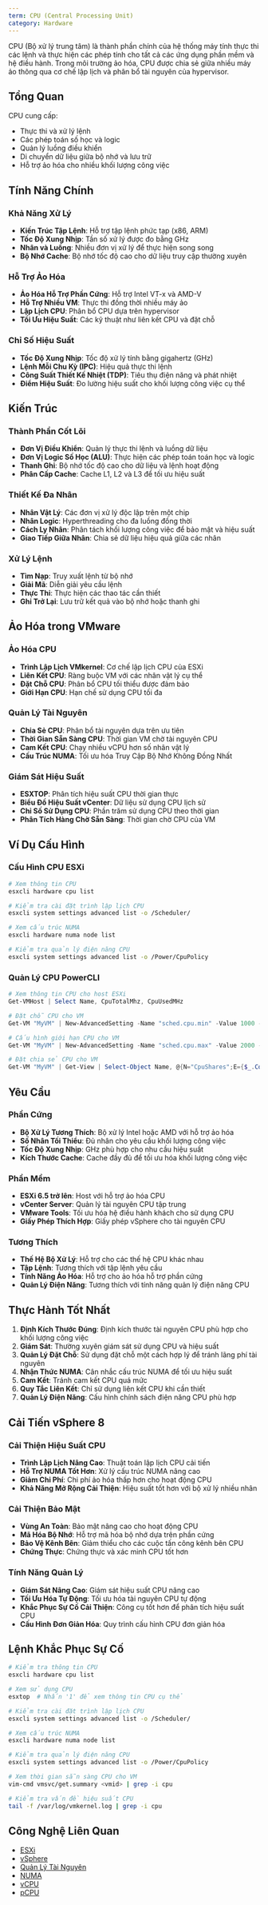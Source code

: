 ```yaml
---
term: CPU (Central Processing Unit)
category: Hardware
---
```


CPU (Bộ xử lý trung tâm) là thành phần chính của hệ thống máy tính thực thi các lệnh và thực hiện các phép tính cho tất cả các ứng dụng phần mềm và hệ điều hành. Trong môi trường ảo hóa, CPU được chia sẻ giữa nhiều máy ảo thông qua cơ chế lập lịch và phân bổ tài nguyên của hypervisor.

## Tổng Quan

CPU cung cấp:
- Thực thi và xử lý lệnh
- Các phép toán số học và logic
- Quản lý luồng điều khiển
- Di chuyển dữ liệu giữa bộ nhớ và lưu trữ
- Hỗ trợ ảo hóa cho nhiều khối lượng công việc

## Tính Năng Chính

### Khả Năng Xử Lý
- **Kiến Trúc Tập Lệnh**: Hỗ trợ tập lệnh phức tạp (x86, ARM)
- **Tốc Độ Xung Nhịp**: Tần số xử lý được đo bằng GHz
- **Nhân và Luồng**: Nhiều đơn vị xử lý để thực hiện song song
- **Bộ Nhớ Cache**: Bộ nhớ tốc độ cao cho dữ liệu truy cập thường xuyên

### Hỗ Trợ Ảo Hóa
- **Ảo Hóa Hỗ Trợ Phần Cứng**: Hỗ trợ Intel VT-x và AMD-V
- **Hỗ Trợ Nhiều VM**: Thực thi đồng thời nhiều máy ảo
- **Lập Lịch CPU**: Phân bổ CPU dựa trên hypervisor
- **Tối Ưu Hiệu Suất**: Các kỹ thuật như liên kết CPU và đặt chỗ

### Chỉ Số Hiệu Suất
- **Tốc Độ Xung Nhịp**: Tốc độ xử lý tính bằng gigahertz (GHz)
- **Lệnh Mỗi Chu Kỳ (IPC)**: Hiệu quả thực thi lệnh
- **Công Suất Thiết Kế Nhiệt (TDP)**: Tiêu thụ điện năng và phát nhiệt
- **Điểm Hiệu Suất**: Đo lường hiệu suất cho khối lượng công việc cụ thể

## Kiến Trúc

### Thành Phần Cốt Lõi
- **Đơn Vị Điều Khiển**: Quản lý thực thi lệnh và luồng dữ liệu
- **Đơn Vị Logic Số Học (ALU)**: Thực hiện các phép toán toán học và logic
- **Thanh Ghi**: Bộ nhớ tốc độ cao cho dữ liệu và lệnh hoạt động
- **Phân Cấp Cache**: Cache L1, L2 và L3 để tối ưu hiệu suất

### Thiết Kế Đa Nhân
- **Nhân Vật Lý**: Các đơn vị xử lý độc lập trên một chip
- **Nhân Logic**: Hyperthreading cho đa luồng đồng thời
- **Cách Ly Nhân**: Phân tách khối lượng công việc để bảo mật và hiệu suất
- **Giao Tiếp Giữa Nhân**: Chia sẻ dữ liệu hiệu quả giữa các nhân

### Xử Lý Lệnh
- **Tìm Nạp**: Truy xuất lệnh từ bộ nhớ
- **Giải Mã**: Diễn giải yêu cầu lệnh
- **Thực Thi**: Thực hiện các thao tác cần thiết
- **Ghi Trở Lại**: Lưu trữ kết quả vào bộ nhớ hoặc thanh ghi

## Ảo Hóa trong VMware

### Ảo Hóa CPU
- **Trình Lập Lịch VMkernel**: Cơ chế lập lịch CPU của ESXi
- **Liên Kết CPU**: Ràng buộc VM với các nhân vật lý cụ thể
- **Đặt Chỗ CPU**: Phân bổ CPU tối thiểu được đảm bảo
- **Giới Hạn CPU**: Hạn chế sử dụng CPU tối đa

### Quản Lý Tài Nguyên
- **Chia Sẻ CPU**: Phân bổ tài nguyên dựa trên ưu tiên
- **Thời Gian Sẵn Sàng CPU**: Thời gian VM chờ tài nguyên CPU
- **Cam Kết CPU**: Chạy nhiều vCPU hơn số nhân vật lý
- **Cấu Trúc NUMA**: Tối ưu hóa Truy Cập Bộ Nhớ Không Đồng Nhất

### Giám Sát Hiệu Suất
- **ESXTOP**: Phân tích hiệu suất CPU thời gian thực
- **Biểu Đồ Hiệu Suất vCenter**: Dữ liệu sử dụng CPU lịch sử
- **Chỉ Số Sử Dụng CPU**: Phần trăm sử dụng CPU theo thời gian
- **Phân Tích Hàng Chờ Sẵn Sàng**: Thời gian chờ CPU của VM

## Ví Dụ Cấu Hình

### Cấu Hình CPU ESXi
```bash
# Xem thông tin CPU
esxcli hardware cpu list

# Kiểm tra cài đặt trình lập lịch CPU
esxcli system settings advanced list -o /Scheduler/

# Xem cấu trúc NUMA
esxcli hardware numa node list

# Kiểm tra quản lý điện năng CPU
esxcli system settings advanced list -o /Power/CpuPolicy
```

### Quản Lý CPU PowerCLI
```powershell
# Xem thông tin CPU cho host ESXi
Get-VMHost | Select Name, CpuTotalMhz, CpuUsedMHz

# Đặt chỗ CPU cho VM
Get-VM "MyVM" | New-AdvancedSetting -Name "sched.cpu.min" -Value 1000 -Confirm:$false

# Cấu hình giới hạn CPU cho VM
Get-VM "MyVM" | New-AdvancedSetting -Name "sched.cpu.max" -Value 2000 -Confirm:$false

# Đặt chia sẻ CPU cho VM
Get-VM "MyVM" | Get-View | Select-Object Name, @{N="CpuShares";E={$_.Config.CpuAllocation.Shares.Shares}}
```

## Yêu Cầu

### Phần Cứng
- **Bộ Xử Lý Tương Thích**: Bộ xử lý Intel hoặc AMD với hỗ trợ ảo hóa
- **Số Nhân Tối Thiểu**: Đủ nhân cho yêu cầu khối lượng công việc
- **Tốc Độ Xung Nhịp**: GHz phù hợp cho nhu cầu hiệu suất
- **Kích Thước Cache**: Cache đầy đủ để tối ưu hóa khối lượng công việc

### Phần Mềm
- **ESXi 6.5 trở lên**: Host với hỗ trợ ảo hóa CPU
- **vCenter Server**: Quản lý tài nguyên CPU tập trung
- **VMware Tools**: Tối ưu hóa hệ điều hành khách cho sử dụng CPU
- **Giấy Phép Thích Hợp**: Giấy phép vSphere cho tài nguyên CPU

### Tương Thích
- **Thế Hệ Bộ Xử Lý**: Hỗ trợ cho các thế hệ CPU khác nhau
- **Tập Lệnh**: Tương thích với tập lệnh yêu cầu
- **Tính Năng Ảo Hóa**: Hỗ trợ cho ảo hóa hỗ trợ phần cứng
- **Quản Lý Điện Năng**: Tương thích với tính năng quản lý điện năng CPU

## Thực Hành Tốt Nhất

1. **Định Kích Thước Đúng**: Định kích thước tài nguyên CPU phù hợp cho khối lượng công việc
2. **Giám Sát**: Thường xuyên giám sát sử dụng CPU và hiệu suất
3. **Quản Lý Đặt Chỗ**: Sử dụng đặt chỗ một cách hợp lý để tránh lãng phí tài nguyên
4. **Nhận Thức NUMA**: Cân nhắc cấu trúc NUMA để tối ưu hiệu suất
5. **Cam Kết**: Tránh cam kết CPU quá mức
6. **Quy Tắc Liên Kết**: Chỉ sử dụng liên kết CPU khi cần thiết
7. **Quản Lý Điện Năng**: Cấu hình chính sách điện năng CPU phù hợp

## Cải Tiến vSphere 8

### Cải Thiện Hiệu Suất CPU
- **Trình Lập Lịch Nâng Cao**: Thuật toán lập lịch CPU cải tiến
- **Hỗ Trợ NUMA Tốt Hơn**: Xử lý cấu trúc NUMA nâng cao
- **Giảm Chi Phí**: Chi phí ảo hóa thấp hơn cho hoạt động CPU
- **Khả Năng Mở Rộng Cải Thiện**: Hiệu suất tốt hơn với bộ xử lý nhiều nhân

### Cải Thiện Bảo Mật
- **Vùng An Toàn**: Bảo mật nâng cao cho hoạt động CPU
- **Mã Hóa Bộ Nhớ**: Hỗ trợ mã hóa bộ nhớ dựa trên phần cứng
- **Bảo Vệ Kênh Bên**: Giảm thiểu cho các cuộc tấn công kênh bên CPU
- **Chứng Thực**: Chứng thực và xác minh CPU tốt hơn

### Tính Năng Quản Lý
- **Giám Sát Nâng Cao**: Giám sát hiệu suất CPU nâng cao
- **Tối Ưu Hóa Tự Động**: Tối ưu hóa tài nguyên CPU tự động
- **Khắc Phục Sự Cố Cải Thiện**: Công cụ tốt hơn để phân tích hiệu suất CPU
- **Cấu Hình Đơn Giản Hóa**: Quy trình cấu hình CPU đơn giản hóa

## Lệnh Khắc Phục Sự Cố

```bash
# Kiểm tra thông tin CPU
esxcli hardware cpu list

# Xem sử dụng CPU
esxtop  # Nhấn '1' để xem thông tin CPU cụ thể

# Kiểm tra cài đặt trình lập lịch CPU
esxcli system settings advanced list -o /Scheduler/

# Xem cấu trúc NUMA
esxcli hardware numa node list

# Kiểm tra quản lý điện năng CPU
esxcli system settings advanced list -o /Power/CpuPolicy

# Xem thời gian sẵn sàng CPU cho VM
vim-cmd vmsvc/get.summary <vmid> | grep -i cpu

# Kiểm tra vấn đề hiệu suất CPU
tail -f /var/log/vmkernel.log | grep -i cpu
```

## Công Nghệ Liên Quan

- [ESXi](/glossary/term/esxi.md)
- [vSphere](/glossary/term/vsphere.md)
- [Quản Lý Tài Nguyên](/glossary/term/resource-management.md)
- [NUMA](/glossary/term/numa.md)
- [vCPU](/glossary/term/vcpu.md)
- [pCPU](/glossary/term/pcpu.md)